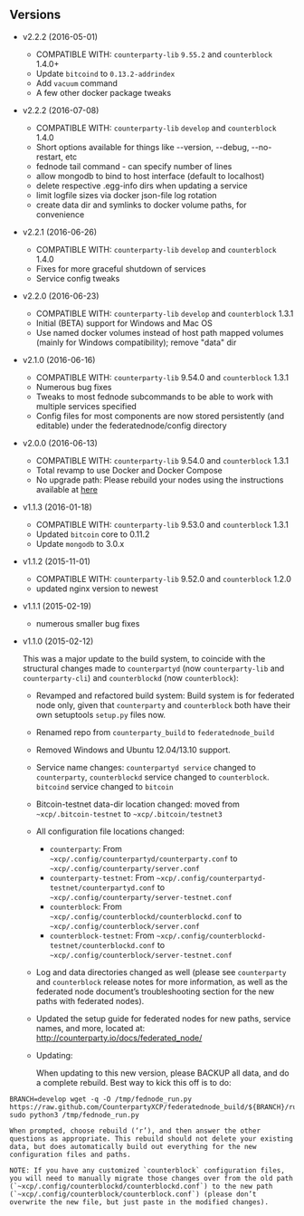 ## Versions ##
* v2.2.2 (2016-05-01)
  * COMPATIBLE WITH: `counterparty-lib` `9.55.2` and `counterblock` 1.4.0+
  * Update `bitcoind` to `0.13.2-addrindex`
  * Add `vacuum` command
  * A few other docker package tweaks
* v2.2.2 (2016-07-08)
  * COMPATIBLE WITH: `counterparty-lib` `develop` and `counterblock` 1.4.0
  * Short options available for things like --version, --debug, --no-restart, etc
  * fednode tail command - can specify number of lines
  * allow mongodb to bind to host interface (default to localhost)
  * delete respective .egg-info dirs when updating a service
  * limit logfile sizes via docker json-file log rotation
  * create data dir and symlinks to docker volume paths, for convenience
* v2.2.1 (2016-06-26)
  * COMPATIBLE WITH: `counterparty-lib` `develop` and `counterblock` 1.4.0
  * Fixes for more graceful shutdown of services
  * Service config tweaks
* v2.2.0 (2016-06-23)
  * COMPATIBLE WITH: `counterparty-lib` `develop` and `counterblock` 1.3.1
  * Initial (BETA) support for Windows and Mac OS
  * Use named docker volumes instead of host path mapped volumes (mainly for Windows compatibility); remove "data" dir
* v2.1.0 (2016-06-16)
  * COMPATIBLE WITH: `counterparty-lib` 9.54.0 and `counterblock` 1.3.1
  * Numerous bug fixes
  * Tweaks to most fednode subcommands to be able to work with multiple services specified
  * Config files for most components are now stored persistently (and editable) under the federatednode/config directory
* v2.0.0 (2016-06-13)
  * COMPATIBLE WITH: `counterparty-lib` 9.54.0 and `counterblock` 1.3.1
  * Total revamp to use Docker and Docker Compose
  * No upgrade path: Please rebuild your nodes using the instructions available at [here](http://counterparty.io/docs/federated_node/)
* v1.1.3 (2016-01-18)
  * COMPATIBLE WITH: `counterparty-lib` 9.53.0 and `counterblock` 1.3.1
  * Updated `bitcoin` core to 0.11.2
  * Update `mongodb` to 3.0.x
* v1.1.2 (2015-11-01)
  * COMPATIBLE WITH: `counterparty-lib` 9.52.0 and `counterblock` 1.2.0
  * updated nginx version to newest
* v1.1.1 (2015-02-19)
  * numerous smaller bug fixes
* v1.1.0 (2015-02-12)
  
  This was a major update to the build system, to coincide with the structural changes made to `counterpartyd` (now `counterparty-lib` and `counterparty-cli`) and `counterblockd` (now `counterblock`):
  
  * Revamped and refactored build system: Build system is for federated node only, given that `counterparty` and `counterblock` both have their own setuptools `setup.py` files now.
  * Renamed repo from `counterparty_build` to `federatednode_build`
  * Removed Windows and Ubuntu 12.04/13.10 support. 
  * Service name changes: `counterpartyd service` changed to `counterparty`, `counterblockd` service changed to `counterblock`. `bitcoind` service changed to `bitcoin`
  * Bitcoin-testnet data-dir location changed: moved from `~xcp/.bitcoin-testnet` to `~xcp/.bitcoin/testnet3`
  * All configuration file locations changed:

    * `counterparty`: From `~xcp/.config/counterpartyd/counterparty.conf` to `~xcp/.config/counterparty/server.conf`
    * `counterparty-testnet`: From `~xcp/.config/counterpartyd-testnet/counterpartyd.conf` to `~xcp/.config/counterparty/server-testnet.conf`
    * `counterblock`: From `~xcp/.config/counterblockd/counterblockd.conf` to `~xcp/.config/counterblock/server.conf`
    * `counterblock-testnet`: From `~xcp/.config/counterblockd-testnet/counterblockd.conf` to `~xcp/.config/counterblock/server-testnet.conf`

  * Log and data directories changed as well (please see `counterparty` and `counterblock` release notes for more information, as well as the federated node document’s troubleshooting section for the new paths with federated nodes).
  * Updated the setup guide for federated nodes for new paths, service names, and more, located at: http://counterparty.io/docs/federated_node/

  * Updating:

    When updating to this new version, please BACKUP all data, and do a complete rebuild. Best way to kick this off is to do:
```
BRANCH=develop wget -q -O /tmp/fednode_run.py https://raw.github.com/CounterpartyXCP/federatednode_build/${BRANCH}/run.py sudo python3 /tmp/fednode_run.py
```

    When prompted, choose rebuild (‘r’), and then answer the other questions as appropriate. This rebuild should not delete your existing data, but does automatically build out everything for the new configuration files and paths.

    NOTE: If you have any customized `counterblock` configuration files, you will need to manually migrate those changes over from the old path (`~xcp/.config/counterblockd/counterblockd.conf`) to the new path (`~xcp/.config/counterblock/counterblock.conf`) (please don’t overwrite the new file, but just paste in the modified changes).
